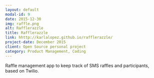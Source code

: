```yaml
---
layout: default
modal-id: 9
date: 2015-12-30
img: raffle.png
alt: Rafflerazzle
title: Rafflerazzle
link: hhttp://karlalopez.github.io/rafflerazzle/
project-date: December 2015
client: Open Source personal project
category: Product Management, Coding
---
```

Raffle management app to keep track of SMS raffles and participants, based on Twilio.


